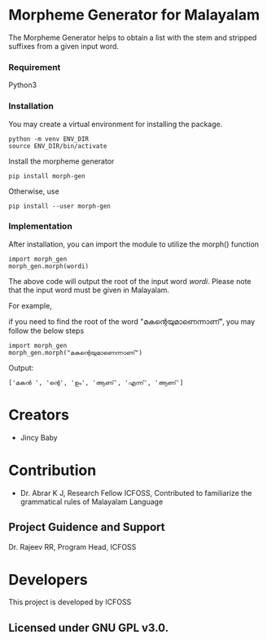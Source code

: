 # Morpheme Generator for Malayalam

The Morpheme Generator helps to obtain a list with the stem and stripped suffixes from a given input word. 

### Requirement

Python3

### Installation

You may create a virtual environment for installing the package.

```
python -m venv ENV_DIR
source ENV_DIR/bin/activate
```

Install the morpheme generator

```
pip install morph-gen
```

Otherwise, use

```
pip install --user morph-gen
```

### Implementation

After installation, you can import the module to utilize the morph() function

```
import morph_gen
morph_gen.morph(wordi)
```
The above code will output the root of the input word *wordi*. Please note that the input word must be given in Malayalam.

For example,

if you need to find the root of the word "മകന്റെയുമാണെന്നാണ്", you may follow the below steps

```
import morph_gen
morph_gen.morph("മകന്റെയുമാണെന്നാണ്")
```
Output:
```
['മകന്‍ ', 'ന്റെ', 'ഉം', 'ആണ്', 'എന്ന്', 'ആണ്']
```

# Creators
* Jincy Baby

# Contribution
* Dr. Abrar K J, Research Fellow ICFOSS, Contributed to familiarize the grammatical rules of Malayalam Language
 

## Project Guidence and Support
Dr. Rajeev RR, Program Head, ICFOSS

# Developers 
This project is  developed by ICFOSS

## Licensed under GNU GPL v3.0.
